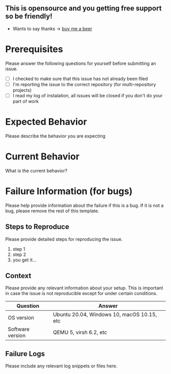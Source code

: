## This is opensource and you getting __free__ support so be friendly! 
* Wants to say thanks -> [buy me a beer](https://opencollective.com/virustotalapi)

# Prerequisites

Please answer the following questions for yourself before submitting an issue.

- [ ] I checked to make sure that this issue has not already been filed
- [ ] I'm reporting the issue to the correct repository (for multi-repository projects)
- [ ] I read my log of instalation, all issues will be closed if you don't do your part of work

# Expected Behavior

Please describe the behavior you are expecting

# Current Behavior

What is the current behavior?

# Failure Information (for bugs)

Please help provide information about the failure if this is a bug. If it is not a bug, please remove the rest of this template.

## Steps to Reproduce

Please provide detailed steps for reproducing the issue.

1. step 1
2. step 2
3. you get it...

## Context

Please provide any relevant information about your setup. This is important in case the issue is not reproducible except for under certain conditions.

| Question         | Answer
|------------------|--------------------
| OS version       | Ubuntu 20.04, Windows 10, macOS 10.15, etc
| Software version | QEMU 5, virsh 6.2, etc

## Failure Logs

Please include any relevant log snippets or files here.
